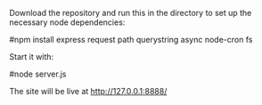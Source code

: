 Download the repository and run this in the directory to set up the necessary node dependencies:

#npm install express request path querystring async node-cron fs

Start it with:

#node server.js

The site will be live at http://127.0.0.1:8888/